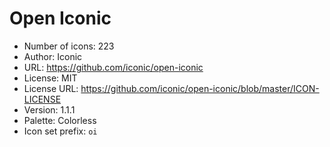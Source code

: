 # Open Iconic

- Number of icons: 223
- Author: Iconic
- URL: https://github.com/iconic/open-iconic
- License: MIT
- License URL: https://github.com/iconic/open-iconic/blob/master/ICON-LICENSE
- Version: 1.1.1
- Palette: Colorless
- Icon set prefix: `oi`
